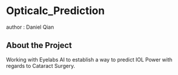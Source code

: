 # Opticalc_Prediction

author : Daniel Qian

## About the Project

Working with Eyelabs AI to establish a way to predict IOL Power with regards to Cataract Surgery.